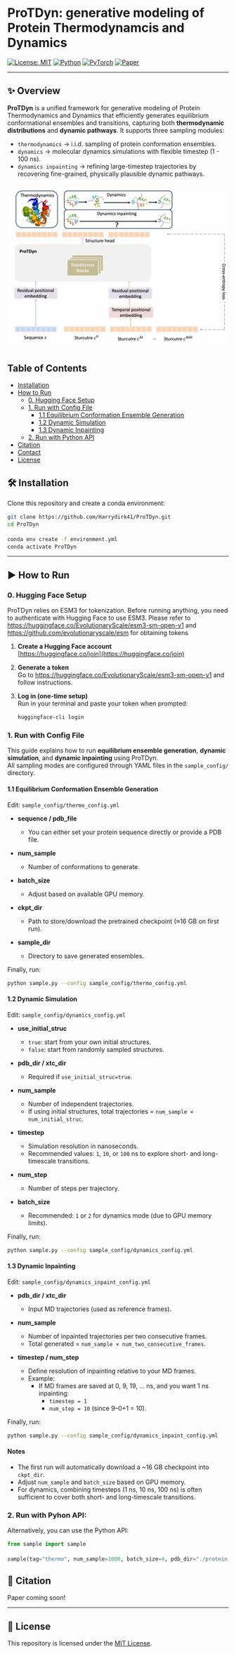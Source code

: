 # ProTDyn: generative modeling of Protein Thermodynamcis and Dynamics

[![License: MIT](https://img.shields.io/badge/License-MIT-green.svg)](LICENSE)
[![Python](https://img.shields.io/badge/python-3.10+-blue.svg)]()
[![PyTorch](https://img.shields.io/badge/PyTorch-2.0+-red.svg)]()
[![Paper](https://img.shields.io/badge/arXiv-ProTDyn-blue)](https://arxiv.org/abs/XXXX.XXXXX)

---

## ✨ Overview

**ProTDyn** is a unified framework for generative modeling of Protein Thermodynamics and Dynamics that efficiently generates equilibrium conformational ensembles and transitions, capturing both **thermodynamic distributions** and **dynamic pathways**. It supports three sampling modules:  
  - `thermodynamics` → i.i.d. sampling of protein conformation ensembles.  
  - `dynamics` → molecular dynamics simulations with flexible timestep (1 - 100 ns).  
  - `dynamics inpainting` → refining large-timestep trajectories by recovering fine-grained, physically plausible dynamic pathways. 

![ProTDyn framework](assets/fig_head.jpg)
---
## Table of Contents
- [Installation](#-installation)
- [How to Run](#️-how-to-run)
  - [0. Hugging Face Setup](#0-hugging-face-setup)
  - [1. Run with Config File](#1-run-with-config-file)
    - [1.1 Equilibrium Conformation Ensemble Generation](#11-equilibrium-conformation-ensemble-generation)
    - [1.2 Dynamic Simulation](#12-dynamic-simulation)
    - [1.3 Dynamic Inpainting](#13-dynamic-inpainting)
  - [2. Run with Python API](#2-run-with-pyhon-api)
- [Citation](#-citation)
- [Contact](#-contact)
- [License](#-license)

## 🛠 Installation

Clone this repository and create a conda environment:

```bash
git clone https://github.com/Harrydirk41/ProTDyn.git
cd ProTDyn

conda env create -f environment.yml
conda activate ProTDyn
```
---

## ▶️ How to Run
### 0. Hugging Face Setup
ProTDyn relies on ESM3 for tokenization. Before running anything, you need to authenticate with Hugging Face to use ESM3. Please refer to https://huggingface.co/EvolutionaryScale/esm3-sm-open-v1 and https://github.com/evolutionaryscale/esm for obtaining tokens

1. **Create a Hugging Face account**  
   [https://huggingface.co/join](https://huggingface.co/join)

2. **Generate a token**  
   Go to https://huggingface.co/EvolutionaryScale/esm3-sm-open-v1 and follow instructions.

3. **Log in (one-time setup)**  
   Run in your terminal and paste your token when prompted:
   ```bash
   huggingface-cli login
### 1. Run with Config File

This guide explains how to run **equilibrium ensemble generation**, **dynamic simulation**, and **dynamic inpainting** using ProTDyn.  
All sampling modes are configured through YAML files in the `sample_config/` directory.


#### 1.1 Equilibrium Conformation Ensemble Generation

Edit: `sample_config/thermo_config.yml`

- **sequence / pdb_file**  
  - You can either set your protein sequence directly or provide a PDB file.  

- **num_sample**  
  - Number of conformations to generate.  

- **batch_size**  
  - Adjust based on available GPU memory.  

- **ckpt_dir**  
  - Path to store/download the pretrained checkpoint (≈16 GB on first run).  

- **sample_dir**  
  - Directory to save generated ensembles.  

Finally, run: 
```bash
python sample.py --config sample_config/thermo_config.yml
```

#### 1.2 Dynamic Simulation

Edit: `sample_config/dynamics_config.yml`

- **use_initial_struc**  
  - `true`: start from your own initial structures.  
  - `false`: start from randomly sampled structures.  

- **pdb_dir / xtc_dir**  
  - Required if `use_initial_struc=true`.  

- **num_sample**  
  - Number of independent trajectories.  
  - If using initial structures, total trajectories = `num_sample × num_initial_struc`.  

- **timestep**  
  - Simulation resolution in nanoseconds.  
  - Recommended values: `1`, `10`, or `100` ns to explore short- and long-timescale transitions.  

- **num_step**  
  - Number of steps per trajectory.  

- **batch_size**  
  - Recommended: `1` or `2` for dynamics mode (due to GPU memory limits).  

Finally, run: 
```bash
python sample.py --config sample_config/dynamics_config.yml
```

#### 1.3 Dynamic Inpainting

Edit: `sample_config/dynamics_inpaint_config.yml`

- **pdb_dir / xtc_dir**  
  - Input MD trajectories (used as reference frames).  

- **num_sample**  
  - Number of inpainted trajectories per two consecutive frames.  
  - Total generated = `num_sample × num_two_consecutive_frames`.  

- **timestep / num_step**  
  - Define resolution of inpainting relative to your MD frames.  
  - Example:  
    - If MD frames are saved at 0, 9, 19, … ns, and you want 1 ns inpainting:  
      - `timestep = 1`  
      - `num_step = 10` (since 9–0+1 = 10).


Finally, run: 
```bash
python sample.py --config sample_config/dynamics_inpaint_config.yml
```

#### Notes
- The first run will automatically download a ~16 GB checkpoint into `ckpt_dir`.  
- Adjust `num_sample` and `batch_size` based on GPU memory.  
- For dynamics, combining timesteps (1 ns, 10 ns, 100 ns) is often sufficient to cover both short- and long-timescale transitions.





### 2. Run with Pyhon API:
Alternatively, you can use the Python API:
```python
from sample import sample

sample(tag="thermo", num_sample=1000, batch_size=4, pdb_dir="./protein.pdb")
```



## 📖 Citation

Paper coming soon!   

---

## 📜 License

This repository is licensed under the [MIT License](LICENSE).
